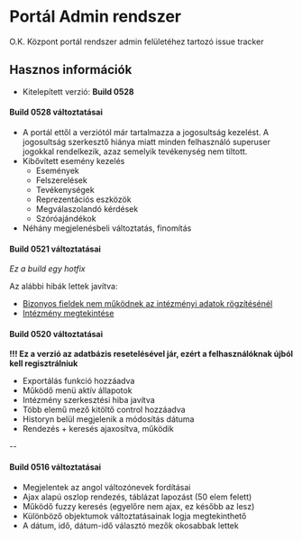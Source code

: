 Portál Admin rendszer
=========================

O.K. Központ portál rendszer admin felületéhez tartozó issue tracker

## Hasznos információk
* Kitelepített verzió: **Build 0528**

#### Build 0528 változtatásai

- A portál ettől a verziótól már tartalmazza a jogosultság kezelést. A jogosultság szerkesztő hiánya miatt minden felhasználó superuser jogokkal rendelkezik, azaz semelyik tevékenység nem tiltott.
- Kibővített esemény kezelés
  * Események
  * Felszerelések
  * Tevékenységek
  * Reprezentációs eszközök
  * Megválaszolandó kérdések
  * Szóróajándékok
- Néhány megjelenésbeli változtatás, finomítás

#### Build 0521 változtatásai

_Ez a build egy hotfix_

Az alábbi hibák lettek javítva:

* [Bizonyos fieldek nem működnek az intézményi adatok rögzítésénél](https://github.com/DelightSolutions/fay-portal-admin-feedback/issues/12)
* [Intézmény megtekintése](https://github.com/DelightSolutions/fay-portal-admin-feedback/issues/11)

#### Build 0520 változtatásai

**!!! Ez a verzió az adatbázis resetelésével jár, ezért a felhasználóknak újból kell regisztrálniuk**

* Exportálás funkció hozzáadva
* Működő menü aktív állapotok
* Intézmény szerkesztési hiba javítva
* Több elemű mező kitöltő control hozzáadva
* Historyn belül megjelenik a módosítás dátuma
* Rendezés + keresés ajaxosítva, működik

--

#### Build 0516 változtatásai
* Megjelentek az angol változónevek fordításai
* Ajax alapú oszlop rendezés, táblázat lapozást (50 elem felett)
* Működő fuzzy keresés (egyelőre nem ajax, ez később az lesz)
* Különböző objektumok változtatásainak logja megtekinthető
* A dátum, idő, dátum-idő választó mezők okosabbak lettek

